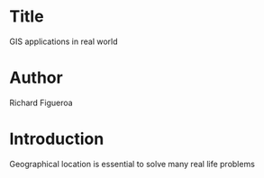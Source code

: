 # Title
GIS applications in real world

# Author
Richard Figueroa

# Introduction
Geographical location is essential to solve many real life problems
